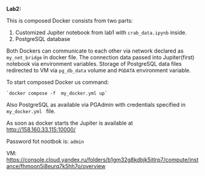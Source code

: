 **Lab2:**

This  is  composed  Docker consists from two parts: 
1. Customized  Jupiter notebook  from lab1 with  `crab_data.ipynb` inside.
2. PostgreSQL database 


Both Dockers can  communicate to each  other  via  network declared  as `my_net_bridge` in docker  file.
The connection data passed  into Jupiter(first)  notebook via  environment  variables. 
Storage  of  PostgreSQL data files  redirected  to VM via  `pg_db_data` volume and  `PGDATA` environment  variable.

To start composed  Docker us command: 

  	`docker compose -f  my_docker.yml up`

Also PostgreSQL  as  available  via  PGAdmin with  credentials  specified  in `my_docker.yml ` file.

As  soon as  docker  starts  the  Jupiter  is  available  at  http://158.160.33.115:10000/

Password  fot  nootbok is: `admin`

VM: https://console.cloud.yandex.ru/folders/b1gm32g8kdbjk5itlrp7/compute/instance/fhmoon5i8eurq7k5hh7o/overview


